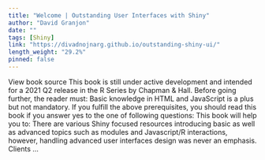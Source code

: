 ```yaml
---
title: "Welcome | Outstanding User Interfaces with Shiny"
author: "David Granjon"
date: ""
tags: [Shiny]
link: "https://divadnojnarg.github.io/outstanding-shiny-ui/"
length_weight: "29.2%"
pinned: false
---
```


View book source This book is still under active development and intended for a 2021 Q2 release in the R Series by Chapman
& Hall. Before going further, the reader must: Basic knowledge in HTML and JavaScript is a plus but not mandatory. If you fulfill the above prerequisites, you should read this book if you answer yes to the one of following questions: This book will help you to: There are various Shiny focused resources introducing basic as well as advanced topics such as modules and Javascript/R interactions, however, handling advanced user interfaces design was never an emphasis. Clients  ...
